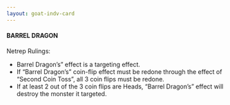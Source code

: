 ```yaml
---
layout: goat-indv-card
---
```


#### BARREL DRAGON

Netrep Rulings:

*   Barrel Dragon’s” effect is a targeting effect.
*   If “Barrel Dragon’s” coin-flip effect must be redone through the effect of “Second Coin Toss”, all 3 coin flips must be redone.
*   If at least 2 out of the 3 coin flips are Heads, “Barrel Dragon’s” effect will destroy the monster it targeted.